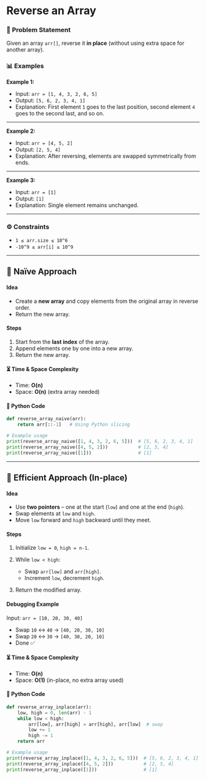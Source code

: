 # Reverse an Array

### 📝 Problem Statement

Given an array `arr[]`, reverse it **in place** (without using extra space for another array).

### 📊 Examples

**Example 1:**

* Input: `arr = [1, 4, 3, 2, 6, 5]`
* Output: `[5, 6, 2, 3, 4, 1]`
* Explanation: First element `1` goes to the last position, second element `4` goes to the second last, and so on.

---

**Example 2:**

* Input: `arr = [4, 5, 2]`
* Output: `[2, 5, 4]`
* Explanation: After reversing, elements are swapped symmetrically from ends.

---

**Example 3:**

* Input: `arr = [1]`
* Output: `[1]`
* Explanation: Single element remains unchanged.

---

### ⚙️ Constraints

* `1 ≤ arr.size ≤ 10^6`
* `-10^9 ≤ arr[i] ≤ 10^9`

---

## 🐢 Naïve Approach

#### Idea

* Create a **new array** and copy elements from the original array in reverse order.
* Return the new array.

#### Steps

1. Start from the **last index** of the array.
2. Append elements one by one into a new array.
3. Return the new array.

#### ⏳ Time & Space Complexity

* Time: **O(n)**
* Space: **O(n)** (extra array needed)

#### 🐍 Python Code

```python
def reverse_array_naive(arr):
    return arr[::-1]   # Using Python slicing

# Example usage
print(reverse_array_naive([1, 4, 3, 2, 6, 5]))  # [5, 6, 2, 3, 4, 1]
print(reverse_array_naive([4, 5, 2]))           # [2, 5, 4]
print(reverse_array_naive([1]))                 # [1]
```

---

## 🚀 Efficient Approach (In-place)

#### Idea

* Use **two pointers** – one at the start (`low`) and one at the end (`high`).
* Swap elements at `low` and `high`.
* Move `low` forward and `high` backward until they meet.

#### Steps

1. Initialize `low = 0`, `high = n-1`.
2. While `low < high`:

   * Swap `arr[low]` and `arr[high]`.
   * Increment `low`, decrement `high`.
3. Return the modified array.

#### Debugging Example

Input: `arr = [10, 20, 30, 40]`

* Swap `10` ↔ `40` → `[40, 20, 30, 10]`
* Swap `20` ↔ `30` → `[40, 30, 20, 10]`
* Done ✅

#### ⏳ Time & Space Complexity

* Time: **O(n)**
* Space: **O(1)** (in-place, no extra array used)

#### 🐍 Python Code

```python
def reverse_array_inplace(arr):
    low, high = 0, len(arr) - 1
    while low < high:
        arr[low], arr[high] = arr[high], arr[low]  # swap
        low += 1
        high -= 1
    return arr

# Example usage
print(reverse_array_inplace([1, 4, 3, 2, 6, 5]))  # [5, 6, 2, 3, 4, 1]
print(reverse_array_inplace([4, 5, 2]))           # [2, 5, 4]
print(reverse_array_inplace([1]))                 # [1]
```